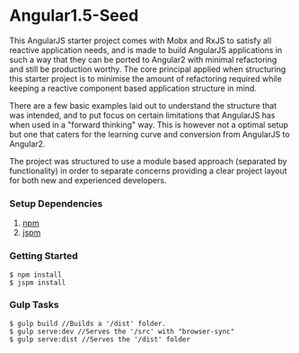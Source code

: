 # Angular1.5-Seed

This AngularJS starter project comes with Mobx and RxJS to satisfy all reactive application needs, and is made to build AngularJS applications in such a way that they can be ported to Angular2 with minimal refactoring and still be production worthy.
 The core principal applied when structuring this starter project is to minimise the amount of refactoring required while keeping a reactive component based application structure in mind.

 There are a few basic examples laid out to understand the structure that was intended, and to put focus on certain limitations that AngularJS has when used in a "forward thinking" way. This is however not a optimal setup but one that caters for the learning curve and conversion from AngularJS to Angular2.

 The project was structured to use a module based approach (separated by functionality) in order to separate concerns providing a clear project layout for both new and experienced developers.


### Setup Dependencies
  1. [npm](https://nodejs.org)
  1. [jspm](http://jspm.io/)

### Getting Started
    $ npm install
    $ jspm install

### Gulp Tasks
    $ gulp build //Builds a '/dist' folder.
    $ gulp serve:dev //Serves the '/src' with "browser-sync"
    $ gulp serve:dist //Serves the '/dist' folder
